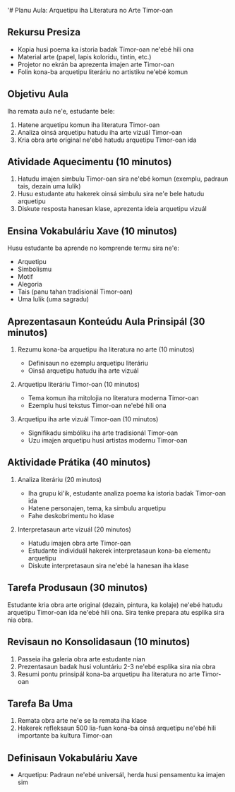 '# Planu Aula: Arquetipu iha Literatura no Arte Timor-oan

## Rekursu Presiza

- Kopia husi poema ka istoria badak Timor-oan ne'ebé hili ona
- Material arte (papel, lapis koloridu, tintin, etc.)
- Projetor no ekrán ba aprezenta imajen arte Timor-oan
- Folin kona-ba arquetipu literáriu no artistiku ne'ebé komun

## Objetivu Aula

Iha remata aula ne'e, estudante bele:
1. Hatene arquetipu komun iha literatura Timor-oan
2. Analiza oinsá arquetipu hatudu iha arte vizuál Timor-oan
3. Kria obra arte original ne'ebé hatudu arquetipu Timor-oan ida

## Atividade Aquecimentu (10 minutos)

1. Hatudu imajen simbulu Timor-oan sira ne'ebé komun (exemplu, padraun tais, dezain uma lulik)
2. Husu estudante atu hakerek oinsá simbulu sira ne'e bele hatudu arquetipu
3. Diskute resposta hanesan klase, aprezenta ideia arquetipu vizuál

## Ensina Vokabuláriu Xave (10 minutos)

Husu estudante ba aprende no komprende termu sira ne'e:
- Arquetipu
- Simbolismu
- Motif
- Alegoria
- Tais (panu tahan tradisionál Timor-oan)
- Uma lulik (uma sagradu)

## Aprezentasaun Konteúdu Aula Prinsipál (30 minutos)

1. Rezumu kona-ba arquetipu iha literatura no arte (10 minutos)
   - Definisaun no ezemplu arquetipu literáriu
   - Oinsá arquetipu hatudu iha arte vizuál

2. Arquetipu literáriu Timor-oan (10 minutos)
   - Tema komun iha mitolojia no literatura moderna Timor-oan
   - Ezemplu husi tekstus Timor-oan ne'ebé hili ona

3. Arquetipu iha arte vizuál Timor-oan (10 minutos)
   - Signifikadu simbóliku iha arte tradisionál Timor-oan
   - Uzu imajen arquetipu husi artistas modernu Timor-oan

## Aktividade Prátika (40 minutos)

1. Analiza literáriu (20 minutos)
   - Iha grupu ki'ik, estudante analiza poema ka istoria badak Timor-oan ida
   - Hatene personajen, tema, ka simbulu arquetipu
   - Fahe deskobrimentu ho klase

2. Interpretasaun arte vizuál (20 minutos)
   - Hatudu imajen obra arte Timor-oan
   - Estudante individuál hakerek interpretasaun kona-ba elementu arquetipu
   - Diskute interpretasaun sira ne'ebé la hanesan iha klase

## Tarefa Produsaun (30 minutos)

Estudante kria obra arte original (dezain, pintura, ka kolaje) ne'ebé hatudu arquetipu Timor-oan ida ne'ebé hili ona. Sira tenke prepara atu esplika sira nia obra.

## Revisaun no Konsolidasaun (10 minutos)

1. Passeia iha galeria obra arte estudante nian
2. Prezentasaun badak husi voluntáriu 2-3 ne'ebé esplika sira nia obra
3. Resumi pontu prinsipál kona-ba arquetipu iha literatura no arte Timor-oan

## Tarefa Ba Uma

1. Remata obra arte ne'e se la remata iha klase
2. Hakerek refleksaun 500 lia-fuan kona-ba oinsá arquetipu ne'ebé hili importante ba kultura Timor-oan

## Definisaun Vokabuláriu Xave

- Arquetipu: Padraun ne'ebé universál, herda husi pensamentu ka imajen sim